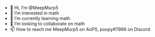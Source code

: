 - 👋 Hi, I’m @MeepMurp5
- 👀 I’m interested in math
- 🌱 I’m currently learning math
- 💞️ I’m looking to collaborate on math
- 📫 How to reach me MeepMurp5 on AoPS, poopy#7966 on Discord

<!---
MeepMurp5/MeepMurp5 is a ✨ special ✨ repository because its `README.md` (this file) appears on your GitHub profile.
You can click the Preview link to take a look at your changes.
--->
